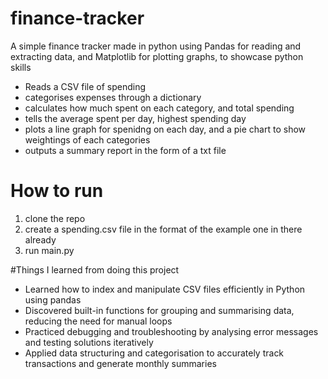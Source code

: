 # finance-tracker

A simple finance tracker made in python using Pandas for reading and extracting data, and Matplotlib for plotting graphs, to showcase python skills
- Reads a CSV file of spending
- categorises expenses through a dictionary
- calculates how much spent on each category, and total spending
- tells the average spent per day, highest spending day
- plots a line graph for spenidng on each day, and a pie chart to show weightings of each categories
- outputs a summary report in the form of a txt file

# How to run
1. clone the repo
2. create a spending.csv file in the format of the example one in there already
3. run main.py

#Things I learned from doing this project
- Learned how to index and manipulate CSV files efficiently in Python using pandas
- Discovered built-in functions for grouping and summarising data, reducing the need for manual loops
- Practiced debugging and troubleshooting by analysing error messages and testing solutions iteratively
- Applied data structuring and categorisation to accurately track transactions and generate monthly summaries
